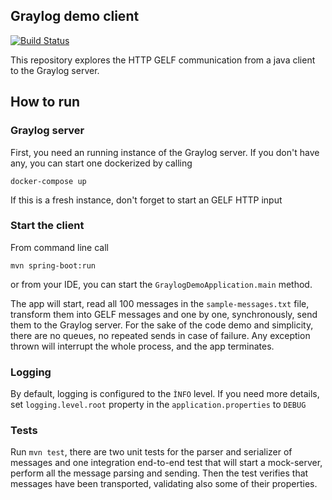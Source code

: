 ## Graylog demo client
[![Build Status](https://travis-ci.com/todvora/graylog-client.svg?branch=main)](https://travis-ci.com/todvora/graylog-client)

This repository explores the HTTP GELF communication from a java client to the Graylog server.

## How to run

### Graylog server

First, you need an running instance of the Graylog server. If you don't have any, you can
start one dockerized by calling 

```
docker-compose up
```

If this is a fresh instance, don't forget to start an GELF HTTP input

### Start the client
From command line call 

```
mvn spring-boot:run
```

or from your IDE, you can start the `GraylogDemoApplication.main` method.

The app will start, read all 100 messages in the `sample-messages.txt` file, transform
them into GELF messages and one by one, synchronously, send them to the Graylog server.
For the sake of the code demo and simplicity, there are no queues, no repeated sends in case of 
failure. Any exception thrown will interrupt the whole process, and the app terminates.

### Logging
By default, logging is configured to the `ÌNFO` level. If you need more details, set `logging.level.root` 
property in the `application.properties` to `DEBUG`

### Tests

Run `mvn test`, there are two unit tests for the parser and serializer of messages and one
integration end-to-end test that will start a mock-server, perform all the message parsing and sending. 
Then the test verifies that messages have been transported, validating also some of their properties. 